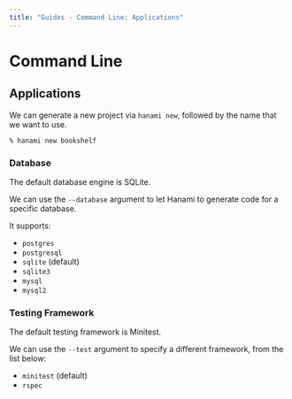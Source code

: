 ```yaml
---
title: "Guides - Command Line: Applications"
---
```


# Command Line

## Applications

We can generate a new project via `hanami new`, followed by the name that we want to use.

```shell
% hanami new bookshelf
```

### Database

The default database engine is SQLite.

We can use the `--database` argument to let Hanami to generate code for a specific database.

It supports:

  * `postgres`
  * `postgresql`
  * `sqlite` (default)
  * `sqlite3`
  * `mysql`
  * `mysql2`

### Testing Framework

The default testing framework is Minitest.

We can use the `--test` argument to specify a different framework, from the list below:

  * `minitest` (default)
  * `rspec`
